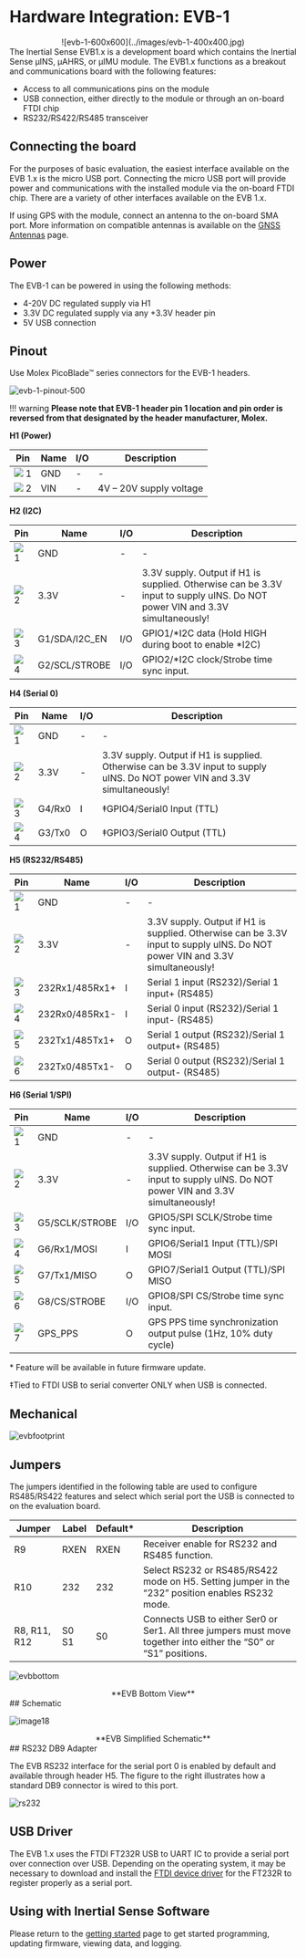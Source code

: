 # Hardware Integration: EVB-1

<center>![evb-1-600x600](../images/evb-1-400x400.jpg)</center>
The Inertial Sense EVB1.x is a development board which contains the Inertial Sense µINS, µAHRS, or µIMU module. The EVB1.x functions as a breakout and communications board with the following features:

- Access to all communications pins on the module
- USB connection, either directly to the module or through an on-board FTDI chip
- RS232/RS422/RS485 transceiver

## Connecting the board

For the purposes of basic evaluation, the easiest interface available on the EVB 1.x is the micro USB port. Connecting the micro USB port will provide power and communications with the installed module via the on-board FTDI chip. There are a variety of other interfaces available on the EVB 1.x. 

If using GPS with the module, connect an antenna to the on-board SMA port. More information on compatible antennas is available on the [GNSS Antennas](../gnss/gnss_antennas.md) page.

## Power

The EVB-1 can be powered in using the following methods:

- 4-20V DC regulated supply via H1
- 3.3V DC regulated supply via any +3.3V header pin
- 5V USB connection

## Pinout

Use Molex PicoBlade™ series connectors for the EVB-1 headers.

![evb-1-pinout-500](../images/evb-1-pinout-400w.jpg)

!!! warning
    **Please note that EVB-1 header pin 1 location and pin order is reversed from that designated by the header manufacturer, Molex.**

**H1 (Power)**

| Pin                                                          | Name | I/O  | Description             |
| ------------------------------------------------------------ | ---- | ---- | ----------------------- |
| ![](../images/square-black.png) 1 | GND  | -    | -                       |
| ![](../images/square-red.png) 2 | VIN  | -    | 4V – 20V supply voltage |

**H2 (I2C)**

| Pin                                | Name          | I/O  | Description                                                  |
| ---------------------------------- | ------------- | ---- | ------------------------------------------------------------ |
| ![](../images/square-black.png) 1  | GND           | -    | -                                                            |
| ![](../images/square-red.png) 2    | 3.3V          | -    | 3.3V supply. Output if H1 is supplied. Otherwise can be 3.3V input to supply uINS. Do NOT power VIN and 3.3V simultaneously! |
| ![](../images/square-orange.png) 3 | G1/SDA/I2C_EN | I/O  | GPIO1/*I2C data (Hold HIGH during boot to enable *I2C)       |
| ![](../images/square-yellow.png) 4 | G2/SCL/STROBE | I/O  | GPIO2/*I2C clock/Strobe time sync input.                     |

**H4 (Serial 0)**

| Pin                                | Name   | I/O  | Description                                                  |
| ---------------------------------- | ------ | ---- | ------------------------------------------------------------ |
| ![](../images/square-black.png) 1  | GND    | -    | -                                                            |
| ![](../images/square-red.png) 2    | 3.3V   | -    | 3.3V supply. Output if H1 is supplied. Otherwise can be 3.3V input to supply uINS. Do NOT power VIN and 3.3V simultaneously! |
| ![](../images/square-orange.png) 3 | G4/Rx0 | I    | ‡GPIO4/Serial0 Input (TTL)                                   |
| ![](../images/square-yellow.png) 4 | G3/Tx0 | O    | ‡GPIO3/Serial0 Output (TTL)                                  |

**H5 (RS232/RS485)**

| Pin                                                          | Name           | I/O  | Description                                                  |
| ------------------------------------------------------------ | -------------- | ---- | ------------------------------------------------------------ |
| ![](../images/square-black.png) 1 | GND            | -    | -                                                            |
| ![](../images/square-red.png) 2 | 3.3V           | -    | 3.3V supply. Output if H1 is supplied. Otherwise can be 3.3V input to supply uINS. Do NOT power VIN and 3.3V simultaneously! |
| ![](../images/square-orange.png) 3 | 232Rx1/485Rx1+ | I    | Serial 1 input (RS232)/Serial 1 input+ (RS485)               |
| ![](../images/square-yellow.png) 4 | 232Rx0/485Rx1- | I    | Serial 0 input (RS232)/Serial 1 input- (RS485)               |
| ![](../images/square-green.png) 5 | 232Tx1/485Tx1+ | O    | Serial 1 output (RS232)/Serial 1 output+ (RS485)             |
| ![](../images/square-blue.png) 6 | 232Tx0/485Tx1- | O    | Serial 0 output (RS232)/Serial 1 output- (RS485)             |

**H6 (Serial 1/SPI)**

| Pin                                | Name           | I/O  | Description                                                  |
| ---------------------------------- | -------------- | ---- | ------------------------------------------------------------ |
| ![](../images/square-black.png) 1  | GND            | -    | -                                                            |
| ![](../images/square-red.png) 2    | 3.3V           | -    | 3.3V supply. Output if H1 is supplied. Otherwise can be 3.3V input to supply uINS. Do NOT power VIN and 3.3V simultaneously! |
| ![](../images/square-orange.png) 3 | G5/SCLK/STROBE | I/O  | GPIO5/SPI SCLK/Strobe time sync input.                       |
| ![](../images/square-yellow.png) 4 | G6/Rx1/MOSI    | I    | GPIO6/Serial1 Input (TTL)/SPI MOSI                           |
| ![](../images/square-green.png) 5  | G7/Tx1/MISO    | O    | GPIO7/Serial1 Output (TTL)/SPI MISO                          |
| ![](../images/square-blue.png) 6   | G8/CS/STROBE   | I/O  | GPIO8/SPI CS/Strobe time sync input.                         |
| ![](../images/square-purple.png) 7 | GPS_PPS        | O    | GPS PPS time synchronization output pulse (1Hz, 10% duty cycle) |

\* Feature will be available in future firmware update.

‡Tied to FTDI USB to serial converter ONLY when USB is connected.

## Mechanical

![evbfootprint](../images/EVB_1_4_Dimensions.jpg)

## Jumpers

The jumpers identified in the following table are used to configure RS485/RS422 features and select which serial port the USB is connected to on the evaluation board.

| Jumper       | Label | Default* | Description                                                  |
| ------------ | ----- | -------- | ------------------------------------------------------------ |
| R9           | RXEN  | RXEN     | Receiver enable for RS232 and RS485 function.                |
| R10          | 232   | 232      | Select RS232 or RS485/RS422 mode on H5. Setting jumper in the “232” position enables RS232 mode. |
| R8, R11, R12 | S0 S1 | S0       | Connects USB to either Ser0 or Ser1. All three jumpers must move together into either the “S0” or “S1” positions. |

![evbbottom](../images/evbbottom.png)

<center> **EVB Bottom View** </center>
## Schematic

![image18](../images/EVB_r1p3_jumpers.png)

<center> **EVB Simplified Schematic** </center>
## RS232 DB9 Adapter

The EVB RS232 interface for the serial port 0 is enabled by default
and available through header H5. The figure to the right illustrates
how a standard DB9 connector is wired to this port.

![rs232](../images/rs232.png)

## USB Driver

The EVB 1.x uses the FTDI FT232R USB to UART IC to provide a serial port over connection over USB.  Depending on the operating system, it may be necessary to download and install the [FTDI device driver](http://www.ftdichip.com/Drivers/D2XX.htm) for the FT232R to register properly as a serial port.

## Using with Inertial Sense Software

Please return to the [getting started](../../getting-started/getting-started.md) page to get started programming, updating firmware, viewing data, and logging. 